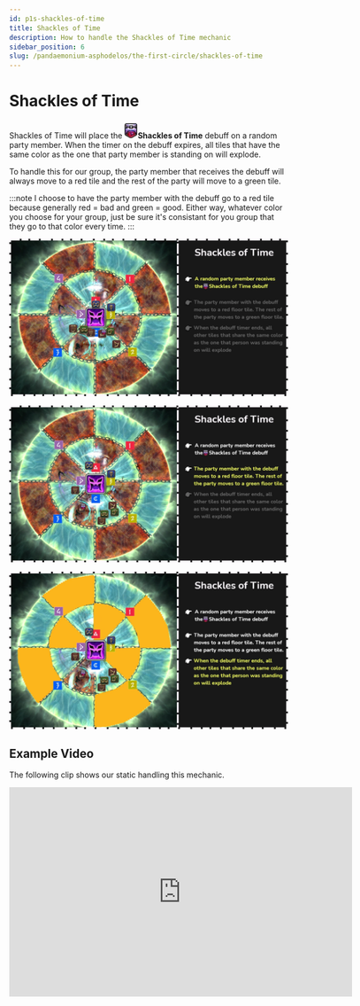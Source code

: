```yaml
---
id: p1s-shackles-of-time
title: Shackles of Time
description: How to handle the Shackles of Time mechanic
sidebar_position: 6
slug: /pandaemonium-asphodelos/the-first-circle/shackles-of-time
---
```


# Shackles of Time
Shackles of Time will place the ![Shackles of Time](/img/icons/debuffs/shackles-of-time.webp)**Shackles of Time** debuff on a random party member.  When the timer on the debuff expires, all tiles that have the same color as the one that party member is standing on will explode.

To handle this for our group, the party member that receives the debuff will always move to a red tile and the rest of the party will move to a green tile.

:::note
I choose to have the party member with the debuff go to a red tile because generally red = bad and green = good. Either way, whatever color you choose for your group, just be sure it's consistant for you group that they go to that color every time.
:::

![Shackles of Time Step One](/img/pandaemonium-asphodelos/the-first-circle/shackles-of-time-step-one.webp)

![Shackles of Time Step Two](/img/pandaemonium-asphodelos/the-first-circle/shackles-of-time-step-two.webp)

![Shackles of Time Step Three](/img/pandaemonium-asphodelos/the-first-circle/shackles-of-time-step-three.webp)

## Example Video
The following clip shows our static handling this mechanic.
<iframe src="https://player.twitch.tv/?video=1271932711&parent=localhost&parent=manbeardgames.com&autoplay=false" 
    frameBorder="0" 
    allowFullScreen={true} 
    scrolling="no" 
    height="378" 
    width="620"></iframe>